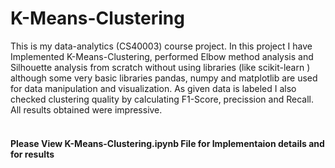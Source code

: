 # K-Means-Clustering
This is my data-analytics (CS40003) course project. In this project I have Implemented K-Means-Clustering, performed Elbow method analysis and Silhouette analysis from scratch without using libraries (like scikit-learn
) although some very basic libraries pandas, numpy and matplotlib are used for data manipulation and visualization. As given data is labeled I also checked clustering quality by calculating F1-Score, precission and Recall.
All results obtained were impressive.
<br>
<br>
#### Please View K-Means-Clustering.ipynb File for Implementaion details and for results
